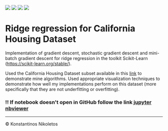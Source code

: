 ![](https://img.shields.io/badge/pandas%20-%23150458.svg?&style=for-the-badge&logo=pandas&logoColor=white)
![](https://img.shields.io/badge/numpy%20-%23013243.svg?&style=for-the-badge&logo=numpy&logoColor=white)
![](https://img.shields.io/badge/python%20-%2314354C.svg?&style=for-the-badge&logo=python&logoColor=white)
![](https://img.shields.io/badge/Jupyter%20-%23F37626.svg?&style=for-the-badge&logo=Jupyter&logoColor=white)


# Ridge regression for California Housing Dataset


Implementation of gradient descent, stochastic gradient descent and mini-batch gradient descent
for ridge regression in the toolkit Scikit-Learn (https://scikit-learn.org/stable/).


Used the California Housing Dataset subset available in this [link](https://drive.google.com/file/d/1VUn2WKkKeRXwH02K9bqH98KjPxrUmgXh/view?usp=sharing) to demonstrate mine
algorithms. Used appropriate visualization techniques to demonstrate how well my implementations perform on this dataset (more
specifically that they are not underfitting or overfitting). 


### ‼️ If notebook doesn't open in GitHub follow the link [jupyter nbviewer](https://nbviewer.jupyter.org/github/Nikoletos-K/Ridge-regression-for-California-Housing-Dataset/blob/main/Ridge_regression_notebook.ipynb)

---
© Konstantinos Nikoletos
